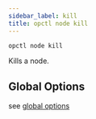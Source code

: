 ```yaml
---
sidebar_label: kill
title: opctl node kill
---
```


```sh
opctl node kill
```

Kills a node.

## Global Options
see [global options](../global-options.md)
